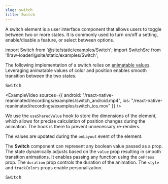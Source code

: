 ```yaml
---
slug: switch
title: Switch
---
```


A switch element is a user interface component that allows users to toggle between two or more states. It is commonly used to turn on/off a setting, enable/disable a feature, or select between options.

import Switch from '@site/static/examples/Switch';
import SwitchSrc from '!!raw-loader!@site/static/examples/Switch';

<InteractiveExample src={SwitchSrc} component={Switch} />

The following implementation of a switch relies on [animatable values](/docs/fundamentals/glossary#animatable-value). Leveraging animatable values of color and position enables smooth transition between the two states.

<samp id="Switch">Switch</samp>

<CollapsibleCode src={SwitchSrc} showLines={[26,52]}/>

<ExampleVideo
sources={{
    android: "/react-native-reanimated/recordings/examples/switch_android.mp4",
    ios: "/react-native-reanimated/recordings/examples/switch_ios.mov"
  }}
/>

We use the `useSharedValue` hook to store the dimensions of the element, which allows for precise calculation of position changes during the animation. The hook is there to prevent unnecessary re-renders.

<CollapsibleCode src={SwitchSrc} showLines={[23,25]}/>

The values are updated during the `onLayout` event of the element.

<CollapsibleCode src={SwitchSrc} showLines={[56,61]}/>

The **Switch** component can represent any boolean value passed as a prop. The state dynamically adjusts based on the `value` prop resulting in smooth transition animations. It enables passing any function using the `onPress` prop. The `duration` prop controls the duration of the animation. The `style` and `trackColors` props enable personalization.

<samp id="Switch">Switch</samp>

<CollapsibleCode src={SwitchSrc} showLines={[16,67]}/>
